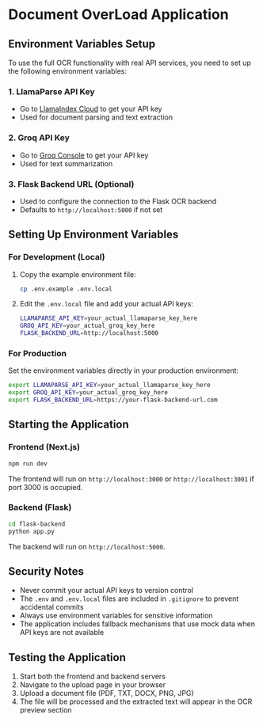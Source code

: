 # Document OverLoad Application

## Environment Variables Setup

To use the full OCR functionality with real API services, you need to set up the following environment variables:

### 1. LlamaParse API Key
- Go to [LlamaIndex Cloud](https://cloud.llamaindex.ai/) to get your API key
- Used for document parsing and text extraction

### 2. Groq API Key
- Go to [Groq Console](https://console.groq.com/) to get your API key
- Used for text summarization

### 3. Flask Backend URL (Optional)
- Used to configure the connection to the Flask OCR backend
- Defaults to `http://localhost:5000` if not set

## Setting Up Environment Variables

### For Development (Local)

1. Copy the example environment file:
   ```bash
   cp .env.example .env.local
   ```

2. Edit the `.env.local` file and add your actual API keys:
   ```bash
   LLAMAPARSE_API_KEY=your_actual_llamaparse_key_here
   GROQ_API_KEY=your_actual_groq_key_here
   FLASK_BACKEND_URL=http://localhost:5000
   ```

### For Production

Set the environment variables directly in your production environment:
```bash
export LLAMAPARSE_API_KEY=your_actual_llamaparse_key_here
export GROQ_API_KEY=your_actual_groq_key_here
export FLASK_BACKEND_URL=https://your-flask-backend-url.com
```

## Starting the Application

### Frontend (Next.js)
```bash
npm run dev
```

The frontend will run on `http://localhost:3000` or `http://localhost:3001` if port 3000 is occupied.

### Backend (Flask)
```bash
cd flask-backend
python app.py
```

The backend will run on `http://localhost:5000`.

## Security Notes

- Never commit your actual API keys to version control
- The `.env` and `.env.local` files are included in `.gitignore` to prevent accidental commits
- Always use environment variables for sensitive information
- The application includes fallback mechanisms that use mock data when API keys are not available

## Testing the Application

1. Start both the frontend and backend servers
2. Navigate to the upload page in your browser
3. Upload a document file (PDF, TXT, DOCX, PNG, JPG)
4. The file will be processed and the extracted text will appear in the OCR preview section